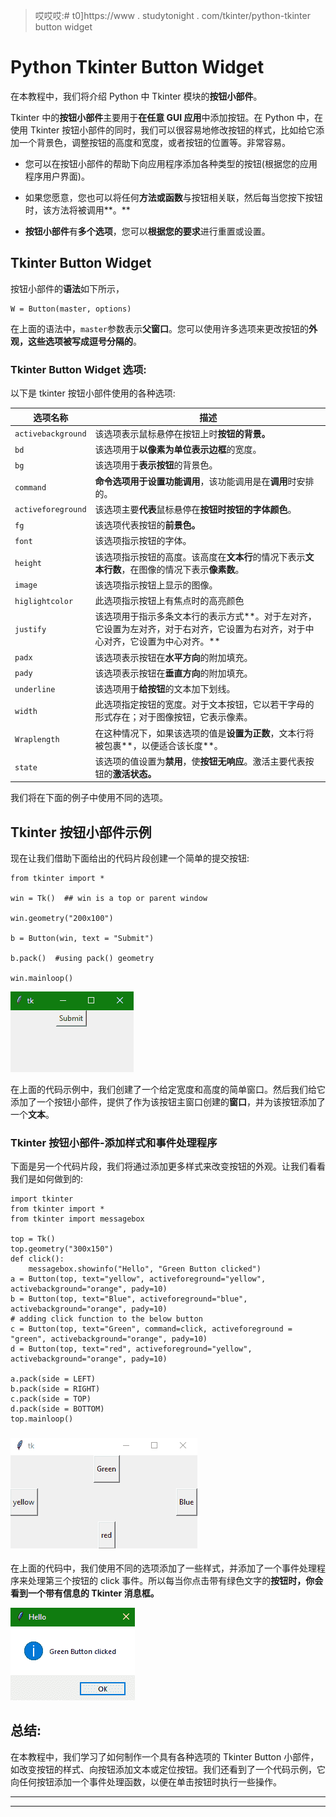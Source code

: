> 哎哎哎:# t0]https://www . studytonight . com/tkinter/python-tkinter button widget


# Python Tkinter Button Widget

在本教程中，我们将介绍 Python 中 Tkinter 模块的**按钮小部件**。

Tkinter 中的**按钮小部件**主要用于**在任意 GUI 应用**中添加按钮。在 Python 中，在使用 Tkinter 按钮小部件的同时，我们可以很容易地修改按钮的样式，比如给它添加一个背景色，调整按钮的高度和宽度，或者按钮的位置等。非常容易。

*   您可以在按钮小部件的帮助下向应用程序添加各种类型的按钮(根据您的应用程序用户界面)。

*   如果您愿意，您也可以将任何**方法或函数**与按钮相关联，然后每当您按下按钮时，该方法将被调用**。**

*   **按钮小部件**有**多个选项**，您可以**根据您的要求**进行重置或设置。

## Tkinter Button Widget

按钮小部件的**语法**如下所示，

```
W = Button(master, options) 
```

在上面的语法中，`master`参数表示**父窗口**。您可以使用许多选项来更改按钮的**外观，这些选项被写成逗号分隔的**。

### Tkinter Button Widget 选项:

以下是 tkinter 按钮小部件使用的各种选项:

| **选项名称** | **描述** |
| --- | --- |
| `activebackground` | 该选项表示鼠标悬停在按钮上时**按钮的背景。** |
| `bd` | 该选项用于**以像素为单位表示边框**的宽度。 |
| `bg` | 该选项用于**表示按钮**的背景色。 |
| `command` | **命令选项用于设置功能调用**，该功能调用是在**调用**时安排的。 |
| `activeforeground` | 该选项主要**代表**鼠标悬停在**按钮时按钮的字体颜色**。 |
| `fg` | 该选项代表按钮的**前景色。** |
| `font` | 该选项指示按钮的字体。 |
| `height` | 该选项指示按钮的高度。该高度在**文本行**的情况下表示**文本行数**，在图像的情况下表示**像素数**。 |
| `image` | 该选项指示按钮上显示的图像。 |
| `higlightcolor` | 此选项指示按钮上有焦点时的高亮颜色 |
| `justify` | 该选项用于指示多条文本行的表示方式**。对于左对齐，它设置为左对齐，对于右对齐，它设置为右对齐，对于中心对齐，它设置为中心对齐。** |
| `padx` | 该选项表示按钮在**水平方向**的附加填充。 |
| `pady` | 该选项表示按钮在**垂直方向**的附加填充。 |
| `underline` | 该选项用于**给按钮**的文本加下划线。 |
| `width` | 此选项指定按钮的宽度。对于文本按钮，它以若干字母的形式存在；对于图像按钮，它表示像素。 |
| `Wraplength` | 在这种情况下，如果该选项的值是**设置为正数**，文本行将被包裹**，以便适合该长度**。 |
| `state` | 该选项的值设置为**禁用**，使**按钮无响应**。激活主要代表按钮的**激活状态。** |

我们将在下面的例子中使用不同的选项。

## Tkinter 按钮小部件示例

现在让我们借助下面给出的代码片段创建一个简单的提交按钮:

```
from tkinter import *   

win = Tk()  ## win is a top or parent window

win.geometry("200x100")  

b = Button(win, text = "Submit")  

b.pack()  #using pack() geometry

win.mainloop() 
```

![](img/cfd9c27b2d404b7e20ba82394cc62188.png)

在上面的代码示例中，我们创建了一个给定宽度和高度的简单窗口。然后我们给它添加了一个按钮小部件，提供了作为该按钮主窗口创建的**窗口**，并为该按钮添加了一个**文本**。

### Tkinter 按钮小部件-添加样式和事件处理程序

下面是另一个代码片段，我们将通过添加更多样式来改变按钮的外观。让我们看看我们是如何做到的:

```
import tkinter
from tkinter import *
from tkinter import messagebox

top = Tk()
top.geometry("300x150")
def click():
    messagebox.showinfo("Hello", "Green Button clicked")
a = Button(top, text="yellow", activeforeground="yellow", activebackground="orange", pady=10)
b = Button(top, text="Blue", activeforeground="blue", activebackground="orange", pady=10)
# adding click function to the below button
c = Button(top, text="Green", command=click, activeforeground = "green", activebackground="orange", pady=10)
d = Button(top, text="red", activeforeground="yellow", activebackground="orange", pady=10)

a.pack(side = LEFT)
b.pack(side = RIGHT)
c.pack(side = TOP)
d.pack(side = BOTTOM)
top.mainloop() 
```

### ![](img/6e6f399c181af9a65a96f9d525fa0fa2.png)

在上面的代码中，我们使用不同的选项添加了一些样式，并添加了一个事件处理程序来处理第三个按钮的 click 事件。所以每当你点击带有绿色文字的**按钮时，你会看到一个带有信息的 Tkinter 消息框。**

![](img/3300fe551e20e89e61bfbe7318f795d1.png)

## 总结:

在本教程中，我们学习了如何制作一个具有各种选项的 Tkinter Button 小部件，如改变按钮的样式、向按钮添加文本或定位按钮。我们还看到了一个代码示例，它向任何按钮添加一个事件处理函数，以便在单击按钮时执行一些操作。

* * *

* * *